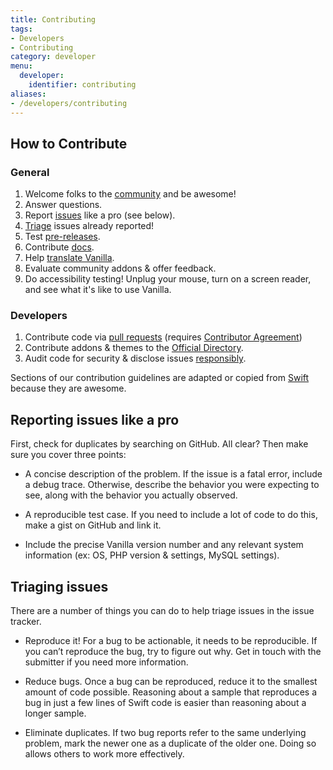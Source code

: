 ```yaml
---
title: Contributing
tags:
- Developers
- Contributing
category: developer
menu:
  developer:
    identifier: contributing
aliases:
- /developers/contributing
---
```

## How to Contribute

### General

1. Welcome folks to the [community](http://vanillaforums.org/discussions) and be awesome!
1. Answer questions.
1. Report [issues](https://github.com/vanillaforums/vanilla) like a pro (see below).
1. [Triage](#triaging-issues) issues already reported!
1. Test [pre-releases](http://vanillaforums.org/categories/blog).
1. Contribute [docs](https://github.com/vanillaforums/VanillaDocs).
1. Help [translate Vanilla](/developer/locales).
1. Evaluate community addons & offer feedback.
1. Do accessibility testing! Unplug your mouse, turn on a screen reader, and see what it's like to use Vanilla.

### Developers

1. Contribute code via [pull requests](/developer/contributing/pull-requests) (requires [Contributor Agreement](http://vanillaforums.org/contributors))
1. Contribute addons & themes to the [Official Directory](http://vanillaforums.org/addons).
1. Audit code for security & disclose issues [responsibly](/developers).

Sections of our contribution guidelines are adapted or copied from [Swift](https://swift.org/contributing/) because they are awesome.

## Reporting issues like a pro

First, check for duplicates by searching on GitHub. All clear? Then make sure you cover three points:

*  A concise description of the problem. If the issue is a fatal error, include a debug trace. Otherwise, describe the behavior you were expecting to see, along with the behavior you actually observed.

* A reproducible test case. If you need to include a lot of code to do this, make a gist on GitHub and link it.

* Include the precise Vanilla version number and any relevant system information (ex: OS, PHP version & settings, MySQL settings).

## Triaging issues

There are a number of things you can do to help triage issues in the issue tracker.

* Reproduce it! For a bug to be actionable, it needs to be reproducible. If you can’t reproduce the bug, try to figure out why. Get in touch with the submitter if you need more information.

* Reduce bugs. Once a bug can be reproduced, reduce it to the smallest amount of code possible. Reasoning about a sample that reproduces a bug in just a few lines of Swift code is easier than reasoning about a longer sample.

* Eliminate duplicates. If two bug reports refer to the same underlying problem, mark the newer one as a duplicate of the older one. Doing so allows others to work more effectively.
